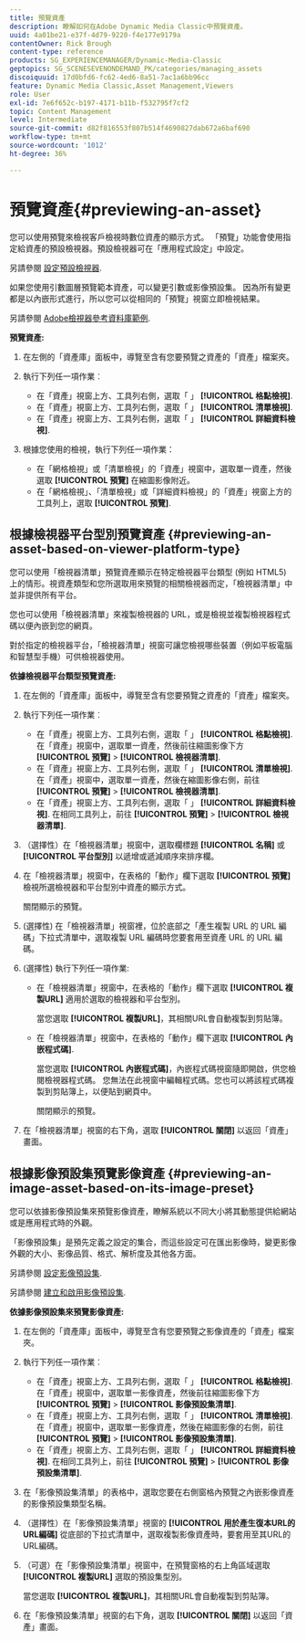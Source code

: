 ```yaml
---
title: 預覽資產
description: 瞭解如何在Adobe Dynamic Media Classic中預覽資產。
uuid: 4a01be21-e37f-4d79-9220-f4e177e9179a
contentOwner: Rick Brough
content-type: reference
products: SG_EXPERIENCEMANAGER/Dynamic-Media-Classic
geptopics: SG_SCENESEVENONDEMAND_PK/categories/managing_assets
discoiquuid: 17d0bfd6-fc62-4ed6-8a51-7ac1a6bb96cc
feature: Dynamic Media Classic,Asset Management,Viewers
role: User
exl-id: 7e6f652c-b197-4171-b11b-f532795f7cf2
topic: Content Management
level: Intermediate
source-git-commit: d82f816553f807b514f4690827dab672a6baf690
workflow-type: tm+mt
source-wordcount: '1012'
ht-degree: 36%

---
```


# 預覽資產{#previewing-an-asset}

您可以使用預覽來檢視客戶檢視時數位資產的顯示方式。 「預覽」功能會使用指定給資產的預設檢視器。預設檢視器可在「應用程式設定」中設定。

另請參閱 [設定預設檢視器](application-setup.md#configuring_default_viewers).

如果您使用引數圖層預覽範本資產，可以變更引數或影像預設集。 因為所有變更都是以內嵌形式進行，所以您可以從相同的「預覽」視窗立即檢視結果。

另請參閱 [Adobe檢視器參考資料庫範例](https://landing.adobe.com/en/na/dynamic-media/ctir-2755/live-demos.html).

**預覽資產:**

1. 在左側的「資產庫」面板中，導覽至含有您要預覽之資產的「資產」檔案夾。
1. 執行下列任一項作業︰

   * 在「資產」視窗上方、工具列右側，選取「 」 **[!UICONTROL 格點檢視]**.
   * 在「資產」視窗上方、工具列右側，選取「 」 **[!UICONTROL 清單檢視]**.
   * 在「資產」視窗上方、工具列右側，選取「 」 **[!UICONTROL 詳細資料檢視]**.

1. 根據您使用的檢視，執行下列任一項作業：

   * 在「網格檢視」或「清單檢視」的「資產」視窗中，選取單一資產，然後選取 **[!UICONTROL 預覽]** 在縮圖影像附近。
   * 在「網格檢視」、「清單檢視」或「詳細資料檢視」的「資產」視窗上方的工具列上，選取 **[!UICONTROL 預覽]**.

## 根據檢視器平台型別預覽資產 {#previewing-an-asset-based-on-viewer-platform-type}

您可以使用「檢視器清單」預覽資產顯示在特定檢視器平台類型 (例如 HTML5) 上的情形。視資產類型和您所選取用來預覽的相關檢視器而定，「檢視器清單」中並非提供所有平台。

您也可以使用「檢視器清單」來複製檢視器的 URL，或是檢視並複製檢視器程式碼以便內嵌到您的網頁。

對於指定的檢視器平台，「檢視器清單」視窗可讓您檢視哪些裝置（例如平板電腦和智慧型手機）可供檢視器使用。

**依據檢視器平台類型預覽資產:**

1. 在左側的「資產庫」面板中，導覽至含有您要預覽之資產的「資產」檔案夾。
1. 執行下列任一項作業︰

   * 在「資產」視窗上方、工具列右側，選取「 」 **[!UICONTROL 格點檢視]**. 在「資產」視窗中，選取單一資產，然後前往縮圖影像下方 **[!UICONTROL 預覽]** > **[!UICONTROL 檢視器清單]**.
   * 在「資產」視窗上方、工具列右側，選取「 」 **[!UICONTROL 清單檢視]**. 在「資產」視窗中，選取單一資產，然後在縮圖影像右側，前往 **[!UICONTROL 預覽]** > **[!UICONTROL 檢視器清單]**.
   * 在「資產」視窗上方、工具列右側，選取「 」 **[!UICONTROL 詳細資料檢視]**. 在相同工具列上，前往 **[!UICONTROL 預覽]** > **[!UICONTROL 檢視器清單]**.

1. （選擇性）在「檢視器清單」視窗中，選取欄標題 **[!UICONTROL 名稱]** 或 **[!UICONTROL 平台型別]** 以遞增或遞減順序來排序欄。
1. 在「檢視器清單」視窗中，在表格的「動作」欄下選取 **[!UICONTROL 預覽]** 檢視所選檢視器和平台型別中資產的顯示方式。

   關閉顯示的預覽。

1. (選擇性) 在「檢視器清單」視窗裡，位於底部之「產生複製 URL 的 URL 編碼」下拉式清單中，選取複製 URL 編碼時您要套用至資產 URL 的 URL 編碼。
1. (選擇性) 執行下列任一項作業:

   * 在「檢視器清單」視窗中，在表格的「動作」欄下選取 **[!UICONTROL 複製URL]** 適用於選取的檢視器和平台型別。

     當您選取 **[!UICONTROL 複製URL]**，其相關URL會自動複製到剪貼簿。

   * 在「檢視器清單」視窗中，在表格的「動作」欄下選取 **[!UICONTROL 內嵌程式碼]**.

     當您選取 **[!UICONTROL 內嵌程式碼]**，內嵌程式碼視窗隨即開啟，供您檢閱檢視器程式碼。 您無法在此視窗中編輯程式碼。您也可以將該程式碼複製到剪貼簿上，以便貼到網頁中。

     關閉顯示的預覽。

1. 在「檢視器清單」視窗的右下角，選取 **[!UICONTROL 關閉]** 以返回「資產」畫面。

## 根據影像預設集預覽影像資產 {#previewing-an-image-asset-based-on-its-image-preset}

您可以依據影像預設集來預覽影像資產，瞭解系統以不同大小將其動態提供給網站或是應用程式時的外觀。

「影像預設集」是預先定義之設定的集合，而這些設定可在匯出影像時，變更影像外觀的大小、影像品質、格式、解析度及其他各方面。

另請參閱 [設定影像預設集](setting-image-presets.md#setting_up_image_presets).

另請參閱 [建立和啟用影像預設集](creating-enabling-image-presets.md#creating_and_enabling_image_presets).

**依據影像預設集來預覽影像資產:**

1. 在左側的「資產庫」面板中，導覽至含有您要預覽之影像資產的「資產」檔案夾。
1. 執行下列任一項作業︰

   * 在「資產」視窗上方、工具列右側，選取「 」 **[!UICONTROL 格點檢視]**. 在「資產」視窗中，選取單一影像資產，然後前往縮圖影像下方 **[!UICONTROL 預覽]** > **[!UICONTROL 影像預設集清單]**.
   * 在「資產」視窗上方、工具列右側，選取「 」 **[!UICONTROL 清單檢視]**. 在「資產」視窗中，選取單一影像資產，然後在縮圖影像的右側，前往 **[!UICONTROL 預覽]** > **[!UICONTROL 影像預設集清單]**.
   * 在「資產」視窗上方、工具列右側，選取「 」 **[!UICONTROL 詳細資料檢視]**. 在相同工具列上，前往 **[!UICONTROL 預覽]** > **[!UICONTROL 影像預設集清單]**.

1. 在「影像預設集清單」的表格中，選取您要在右側窗格內預覽之內嵌影像資產的影像預設集類型名稱。
1. （選擇性）在「影像預設集清單」視窗的 **[!UICONTROL 用於產生復本URL的URL編碼]** 從底部的下拉式清單中，選取複製影像資產時，要套用至其URL的URL編碼。
1. （可選）在「影像預設集清單」視窗中，在預覽窗格的右上角區域選取 **[!UICONTROL 複製URL]** 選取的預設集型別。

   當您選取 **[!UICONTROL 複製URL]**，其相關URL會自動複製到剪貼簿。

1. 在「影像預設集清單」視窗的右下角，選取 **[!UICONTROL 關閉]** 以返回「資產」畫面。

